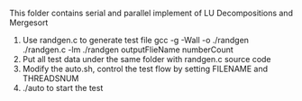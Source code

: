 This folder contains serial and parallel implement of LU Decompositions and Mergesort

1. Use randgen.c to generate test file
    gcc -g -Wall -o ./randgen ./randgen.c -lm
    ./randgen outputFlieName numberCount
2. Put all test data under the same folder with randgen.c source code
3. Modify the auto.sh, control the test flow by setting FILENAME and THREADSNUM
4. ./auto to start the test